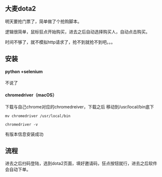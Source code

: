 ## 大麦dota2
明天要抢门票了，简单做了个抢购脚本。

逻辑很简单，鼠标狂点开始购买，进去之后自动选择购买人，自动点击购买。

时间不够了，就不模拟http请求了，抢不到就抢不到吧。。。

## 安装

#### python +selenium

 不说了
 
#### chromedriver（macOS）

下载与自己chrome对应的chromedreiver，下载之后 移动到/usr/local/bin底下

```
mv chromedriver /usr/local/bin
```

```
chromedriver -v
```
有版本信息安装成功

## 流程

进去之后扫码登陆，选到dota2页面，填好邀请码，狂点按钮就行，进去之后软件会自动下单。
